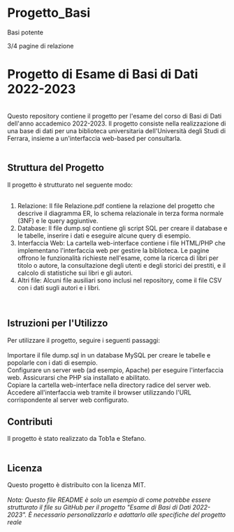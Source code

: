 # Progetto_Basi
Basi potente

3/4 pagine di relazione

# Progetto di Esame di Basi di Dati 2022-2023<br>
<br>
Questo repository contiene il progetto per l'esame del corso di Basi di Dati dell'anno accademico 2022-2023. Il progetto consiste nella realizzazione di una base di dati per una biblioteca universitaria dell'Università degli Studi di Ferrara, insieme a un'interfaccia web-based per consultarla.<br>
<br>

## Struttura del Progetto <br>
Il progetto è strutturato nel seguente modo:<br>
<br>
<ol>
<li>Relazione: Il file Relazione.pdf contiene la relazione del progetto che descrive il diagramma ER, lo schema relazionale in terza forma normale (3NF) e le query aggiuntive.</br></li>
 <li>Database: Il file dump.sql contiene gli script SQL per creare il database e le tabelle, inserire i dati e eseguire alcune query di esempio.<br></li>
<li>Interfaccia Web: La cartella web-interface contiene i file HTML/PHP che implementano l'interfaccia web per gestire la biblioteca. Le pagine offrono le funzionalità richieste nell'esame, come la ricerca di libri per titolo o autore, la consultazione degli utenti e degli storici dei prestiti, e il calcolo di statistiche sui libri e gli autori.<br></li>
<li>Altri file: Alcuni file ausiliari sono inclusi nel repository, come il file CSV con i dati sugli autori e i libri.<br></li>
</ol>
 <br>
 
## Istruzioni per l'Utilizzo<br>
Per utilizzare il progetto, seguire i seguenti passaggi:<br>
<br>
Importare il file dump.sql in un database MySQL per creare le tabelle e popolarle con i dati di esempio.<br>
Configurare un server web (ad esempio, Apache) per eseguire l'interfaccia web. Assicurarsi che PHP sia installato e abilitato.<br>
Copiare la cartella web-interface nella directory radice del server web.<br>
Accedere all'interfaccia web tramite il browser utilizzando l'URL corrispondente al server web configurato.<br>
## Contributi <br>
Il progetto è stato realizzato da Tob1a e Stefano.<br>
<br>
## Licenza<br>
Questo progetto è distribuito con la licenza MIT.<br>
<br>
<em>Nota: Questo file README è solo un esempio di come potrebbe essere strutturato il file su GitHub per il progetto "Esame di Basi di Dati 2022-2023". È necessario personalizzarlo e adattarlo alle specifiche del progetto reale</em>
